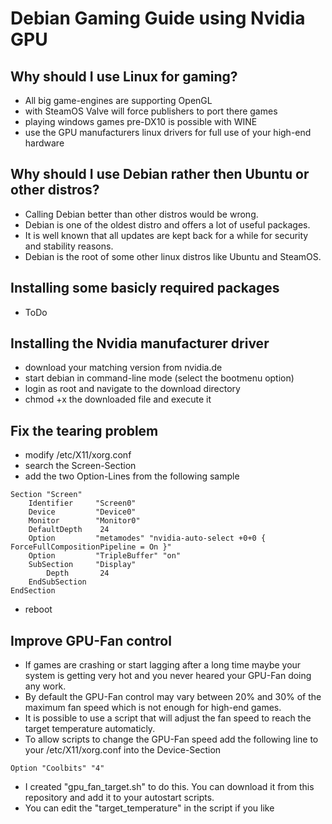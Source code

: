 # Debian Gaming Guide using Nvidia GPU

## Why should I use Linux for gaming?
* All big game-engines are supporting OpenGL
* with SteamOS Valve will force publishers to port there games
* playing windows games pre-DX10 is possible with WINE
* use the GPU manufacturers linux drivers for full use of your high-end hardware

## Why should I use Debian rather then Ubuntu or other distros?
* Calling Debian better than other distros would be wrong.
* Debian is one of the oldest distro and offers a lot of useful packages.
* It is well known that all updates are kept back for a while for security and stability reasons.
* Debian is the root of some other linux distros like Ubuntu and SteamOS.

## Installing some basicly required packages
* ToDo

## Installing the Nvidia manufacturer driver
* download your matching version from nvidia.de
* start debian in command-line mode (select the bootmenu option)
* login as root and navigate to the download directory
* chmod +x the downloaded file and execute it

## Fix the tearing problem
* modify /etc/X11/xorg.conf
* search the Screen-Section
* add the two Option-Lines from the following sample
```
Section "Screen"
    Identifier     "Screen0"
    Device         "Device0"
    Monitor        "Monitor0"
    DefaultDepth    24
    Option         "metamodes" "nvidia-auto-select +0+0 { ForceFullCompositionPipeline = On }"
    Option         "TripleBuffer" "on"
    SubSection     "Display"
        Depth       24
    EndSubSection
EndSection
```
* reboot

## Improve GPU-Fan control
* If games are crashing or start lagging after a long time maybe your system is getting very hot and you never heared your GPU-Fan doing any work.
* By default the GPU-Fan control may vary between 20% and 30% of the maximum fan speed which is not enough for high-end games.
* It is possible to use a script that will adjust the fan speed to reach the target temperature automaticly.
* To allow scripts to change the GPU-Fan speed add the following line to your /etc/X11/xorg.conf into the Device-Section
```
Option "Coolbits" "4"
```
* I created "gpu_fan_target.sh" to do this. You can download it from this repository and add it to your autostart scripts.
* You can edit the "target_temperature" in the script if you like
